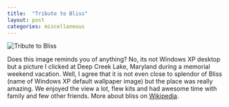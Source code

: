 ```yaml
---
title:  "Tribute to Bliss"
layout: post
categories: miscellaneous
---
```


![Tribute to Bliss](/assets/images/bliss_tribute_desktop.png)

Does this image reminds you of anything? No, its not Windows XP desktop but a picture I clicked at Deep Creek Lake, Maryland during a memorial weekend vacation. Well, I agree that it is not even close to splendor of Bliss (name of Windows XP default wallpaper image) but the place was really amazing. We enjoyed the view a lot, flew kits and had awesome time with family and few other friends. More about bliss on [Wikipedia].

[Wikipedia]: https://en.wikipedia.org/wiki/Bliss_(image)

